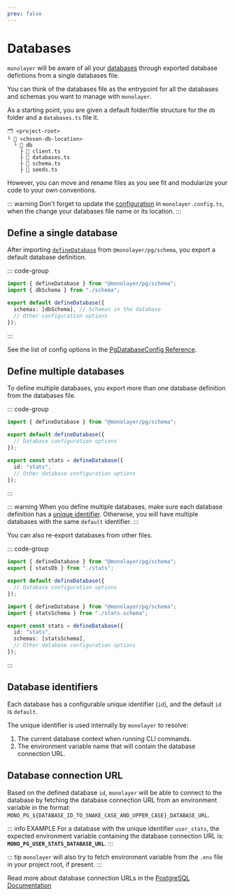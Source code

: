 ```yaml
---
prev: false
---
```


# Databases

`monolayer` will be aware of all your [databases](./glossary.md#database) through exported database defintions from a single databases file.

You can think of the databases file as the entrypoint for all the databases and schemas you want to manage with `monolayer`.

As a starting point, you are given a default folder/file structure for the `db` folder and a `databases.ts` file it.

```text
🗂️ <project-root>
└ 📁 <chosen-db-location>
  └ 📁 db
    ├ 📄 client.ts
    ├ 📄 databases.ts
    ├ 📄 schema.ts
    ├ 📄 seeds.ts
```

However, you can move and rename files as you see fit and modularize your code to your own conventions.

::: warning
Don't forget to update the [configuration](./../configuration.md) in `monolayer.config.ts`, when the change your databases file name or its location.
:::

## Define a single database

After importing [`defineDatabase`](./../../reference/api//pg/functions/defineDatabase.md) from `@monolayer/pg/schema`, you export a default database definition.

::: code-group

```ts [databases.ts]
import { defineDatabase } from "@monolayer/pg/schema";
import { dbSchema } from "./schema";

export default defineDatabase({
  schemas: [dbSchema], // Schemas in the database
  // Other configuration options
});
```

:::

See the list of config options in the [PgDatabaseConfig Reference](./../../reference/api/pg/type-aliases/PgDatabaseConfig.md).

## Define multiple databases

To define multiple databases, you export more than one database definition from the databases file.

::: code-group

```ts [databases.ts]
import { defineDatabase } from "@monolayer/pg/schema";

export default defineDatabase({
  // Database configuration options
});

export const stats = defineDatabase({
  id: "stats",
  // Other database configuration options
});
```

:::

::: warning
When you define multiple databases, make sure each database definition has a [unique identifier](#database-identifiers).
Otherwise, you will have multiple databases with the same `default` identifier.
:::

You can also re-export databases from other files.

::: code-group

```ts [databases.ts]
import { defineDatabase } from "@monolayer/pg/schema";
export { statsDb } from "./stats";

export default defineDatabase({
  // Database configuration options
});
```

```ts [stats.ts]
import { defineDatabase } from "@monolayer/pg/schema";
import { statsSchema } from "./stats-schema";

export const stats = defineDatabase({
  id: "stats",
  schemas: [statsSchema],
  // Other database configuration options
});
```

:::

## Database identifiers

Each database has a configurable unique identifier (`id`), and the default `id` is `default`.

The unique identifier is used internally by `monolayer` to resolve:

1) The current database context when running CLI commands.
2) The environment variable name that will contain the database connection URL.

## Database connection URL

Based on the defined database `id`, `monolayer` will be able to connect to the database by fetching the database connection URL from an environment variable in the format: `MONO_PG_${DATABASE_ID_TO_SNAKE_CASE_AND_UPPER_CASE}_DATABASE_URL`.

::: info EXAMPLE
For a database with the unique identifier `user_stats`, the expected environment variable containing the database connection URL is: **`MONO_PG_USER_STATS_DATABASE_URL`**.
:::

::: tip
`monolayer` will also try to fetch environment variable from the `.env` file in your project root, if present.
:::

Read more about database connection URLs in the [PostgreSQL Documentation](https://www.postgresql.org/docs/current/libpq-connect.html#LIBPQ-CONNSTRING-URIS)
